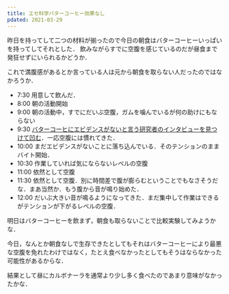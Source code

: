 ```yaml
---
title: エセ科学バターコーヒー効果なし
pdated: 2021-03-29
---
```


昨日を持ってして二つの材料が揃ったので今日の朝食はバターコーヒーいっぱいを持ってしてそれとした．
飲みながらすでに空腹を感じているのだが昼食まで発狂せずにいられるかどうか．

これで満腹感があるとか言っている人は元から朝食を取らない人だったのではなかろうか．

- 7:30 用意して飲んだ．
- 8:00 朝の活動開始
- 9:00 朝の活動中，すでにだいぶ空腹，ガムを噛んでいるが何の助けにもならない
- 9:30 [バターコーヒにエビデンスがないと言う研究者のインタビューを見つけて凹む](https://toyokeizai.net/articles/-/220896)．一応空腹には慣れてきた．
- 10:00 まだエビデンスがないことに落ち込んでいる．そのテンションのままバイト開始．
- 10:30 作業していれば気にならないレベルの空腹
- 11:00 依然として空腹
- 11:30 依然として空腹．別に時間差で腹が膨らむということでもなさそうだな．まあ当然か．もう腹から音が鳴り始めた．
- 12:00 だいぶ大きい音が鳴るようになってきた．まだ集中して作業はできるがテンションが下がるレベルの空腹．

明日はバターコーヒーを飲まず，朝食も取らないことで比較実験してみようかな．

今日，なんとか朝食なしで生存できたとしてもそれはバターコーヒーにより最悪な空腹を免れたわけではなく，たとえ食べなかったとしてもそうはならなかった可能性があるからな．

結果として昼にカルボナーラを通常より少し多く食べたのであまり意味がなかったかな．
